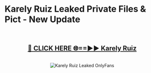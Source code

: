 # Karely Ruiz Leaked Private Files & Pict - New Update
<br>
<div align="center">
<h2><a href="https://mediafilles.blogspot.com/?title=Karely_Ruiz" rel="nofollow">🔴 CLICK HERE 🌐==►► Karely Ruiz</a></h2>
<br>
<a href="https://mediafilles.blogspot.com/?title=Karely_Ruiz" rel="nofollow" data-target="animated-image.originalLink"><img src="https://i.ibb.co.com/WyWwxjT/player-gif2.gif" alt="Karely Ruiz Leaked OnlyFans" style="max-width: 100%; display: inline-block;" data-target="animated-image.originalImage"></a>
</div>
<br>